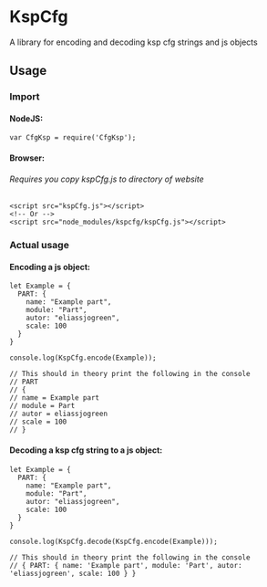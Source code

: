 # KspCfg
A library for encoding and decoding ksp cfg strings and js objects

## Usage

### Import
#### NodeJS: 
```
var CfgKsp = require('CfgKsp');
```
#### Browser:
###### Requires you copy kspCfg.js to directory of website
```
<script src="kspCfg.js"></script>
<!-- Or -->
<script src="node_modules/kspcfg/kspCfg.js"></script>
```

### Actual usage
#### Encoding a js object:
```
let Example = {
  PART: {
    name: "Example part",
    module: "Part",
    autor: "eliassjogreen",
    scale: 100
  }
}

console.log(KspCfg.encode(Example));

// This should in theory print the following in the console
// PART
// {
// name = Example part
// module = Part
// autor = eliassjogreen
// scale = 100
// }
```

#### Decoding a ksp cfg string to a js object:
```
let Example = {
  PART: {
    name: "Example part",
    module: "Part",
    autor: "eliassjogreen",
    scale: 100
  }
}

console.log(KspCfg.decode(KspCfg.encode(Example)));

// This should in theory print the following in the console
// { PART: { name: 'Example part', module: 'Part', autor: 'eliassjogreen', scale: 100 } }
```
